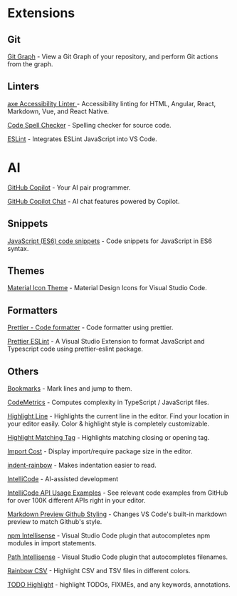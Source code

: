 # Extensions

## Git

[Git Graph](https://marketplace.visualstudio.com/items?itemName=mhutchie.git-graph) - View a Git Graph of your repository, and perform Git actions from the graph.

## Linters

[axe Accessibility Linter
](https://marketplace.visualstudio.com/items?itemName=deque-systems.vscode-axe-linter) - Accessibility linting for HTML, Angular, React, Markdown, Vue, and React Native.

[Code Spell Checker](https://marketplace.visualstudio.com/items?itemName=streetsidesoftware.code-spell-checker) - Spelling checker for source code.

[ESLint](https://marketplace.visualstudio.com/items?itemName=dbaeumer.vscode-eslint) - Integrates ESLint JavaScript into VS Code.

# AI

[GitHub Copilot](https://marketplace.visualstudio.com/items?itemName=GitHub.copilot) - Your AI pair programmer.

[GitHub Copilot Chat](https://marketplace.visualstudio.com/items?itemName=GitHub.copilot-chat) - AI chat features powered by Copilot.

## Snippets

[JavaScript (ES6) code snippets](https://marketplace.visualstudio.com/items?itemName=xabikos.JavaScriptSnippets) - Code snippets for JavaScript in ES6 syntax.

## Themes

[Material Icon Theme](https://marketplace.visualstudio.com/items?itemName=PKief.material-icon-theme) - Material Design Icons for Visual Studio Code.

## Formatters

[Prettier - Code formatter](https://marketplace.visualstudio.com/items?itemName=esbenp.prettier-vscode) - Code formatter using prettier.

[Prettier ESLint](https://marketplace.visualstudio.com/items?itemName=rvest.vs-code-prettier-eslint) - A Visual Studio Extension to format JavaScript and Typescript code using prettier-eslint package.

## Others

[Bookmarks](https://marketplace.visualstudio.com/items?itemName=alefragnani.Bookmarks) - Mark lines and jump to them.

[CodeMetrics](https://marketplace.visualstudio.com/items?itemName=kisstkondoros.vscode-codemetrics) - Computes complexity in TypeScript / JavaScript files.

[Highlight Line](https://marketplace.visualstudio.com/items?itemName=cliffordfajardo.highlight-line-vscode) - Highlights the current line in the editor. Find your location in your editor easily. Color & highlight style is completely customizable.

[Highlight Matching Tag](https://marketplace.visualstudio.com/items?itemName=vincaslt.highlight-matching-tag) - Highlights matching closing or opening tag.

[Import Cost](https://marketplace.visualstudio.com/items?itemName=wix.vscode-import-cost) - Display import/require package size in the editor.

[indent-rainbow](https://marketplace.visualstudio.com/items?itemName=oderwat.indent-rainbow) - Makes indentation easier to read.

[IntelliCode](https://marketplace.visualstudio.com/items?itemName=VisualStudioExptTeam.vscodeintellicode) - AI-assisted development

[IntelliCode API Usage Examples](https://marketplace.visualstudio.com/items?itemName=VisualStudioExptTeam.intellicode-api-usage-examples) - See relevant code examples from GitHub for over 100K different APIs right in your editor.

[Markdown Preview Github Styling](https://marketplace.visualstudio.com/items?itemName=bierner.markdown-preview-github-styles) - Changes VS Code's built-in markdown preview to match Github's style.

[npm Intellisense](https://marketplace.visualstudio.com/items?itemName=christian-kohler.npm-intellisense) - Visual Studio Code plugin that autocompletes npm modules in import statements.

[Path Intellisense](https://marketplace.visualstudio.com/items?itemName=christian-kohler.path-intellisense) - Visual Studio Code plugin that autocompletes filenames.

[Rainbow CSV](https://marketplace.visualstudio.com/items?itemName=mechatroner.rainbow-csv) - Highlight CSV and TSV files in different colors.

[TODO Highlight](https://marketplace.visualstudio.com/items?itemName=wayou.vscode-todo-highlight) - highlight TODOs, FIXMEs, and any keywords, annotations.
